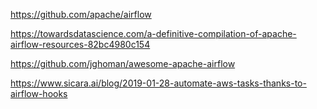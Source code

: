 <https://github.com/apache/airflow>

<https://towardsdatascience.com/a-definitive-compilation-of-apache-airflow-resources-82bc4980c154>

<https://github.com/jghoman/awesome-apache-airflow>

<https://www.sicara.ai/blog/2019-01-28-automate-aws-tasks-thanks-to-airflow-hooks>
